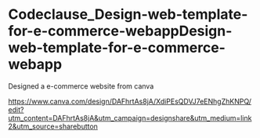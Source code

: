 # Codeclause_Design-web-template-for-e-commerce-webappDesign-web-template-for-e-commerce-webapp

Designed a e-commerce website from canva

https://www.canva.com/design/DAFhrtAs8jA/XdiPEsQDVJ7eENhgZhKNPQ/edit?utm_content=DAFhrtAs8jA&utm_campaign=designshare&utm_medium=link2&utm_source=sharebutton
